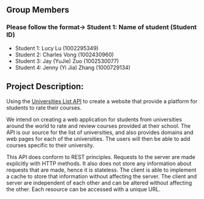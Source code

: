 ## Group Members
### Please follow the format-> Student 1: Name of student (Student ID)
- Student 1: Lucy Lu (1002295349)
- Student 2: Charles Vong (1002430960)
- Student 3: Jay (YuJie) Zuo (1002530077)
- Student 4: Jenny (Yi Jia) Zhang (1000729134) 

## Project Description:
Using the [Universities List API](https://github.com/Hipo/university-domains-list) to create a website that provide a platform for students to rate their courses.

We intend on creating a web application for students from universities around the world to rate and review courses provided at their school. The API is our source for the list of universities, and also provides domains and web pages for each of the universities. The users will then be able to add courses specific to their university.

This API does conform to REST principles. Requests to the server are made explicitly with HTTP methods. It also does not store any information about requests that are made, hence it is stateless. The client is able to implement a cache to store that information without affecting the server. The client and server are independent of each other and can be altered without affecting the other. Each resource can be accessed with a unique URL.
